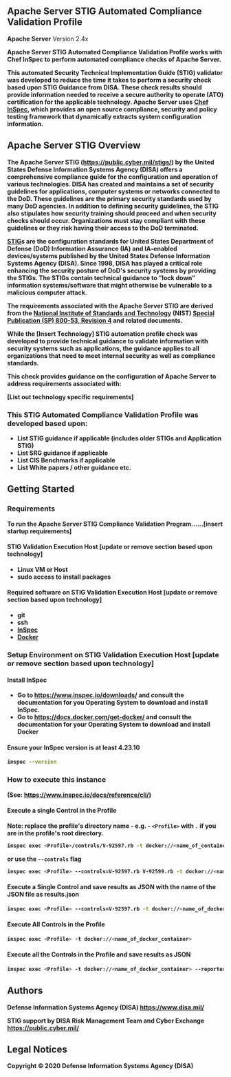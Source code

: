 ## Apache Server STIG Automated Compliance Validation Profile
<b>Apache Server</b> Version 2.4x <b>

<b>Apache Server</b> STIG Automated Compliance Validation Profile works with Chef InSpec to perform automated compliance checks of <b>Apache Server</b>.

This automated Security Technical Implementation Guide (STIG) validator was developed to reduce the time it takes to perform a security check based upon STIG Guidance from DISA. These check results should provide information needed to receive a secure authority to operate (ATO) certification for the applicable technology.
<b>Apache Server</b> uses [Chef InSpec](https://github.com/chef/inspec), which provides an open source compliance, security and policy testing framework that dynamically extracts system configuration information.

## Apache Server STIG Overview

The <b>Apache Server</b> STIG (https://public.cyber.mil/stigs/) by the United States Defense Information Systems Agency (DISA) offers a comprehensive compliance guide for the configuration and operation of various technologies.
DISA has created and maintains a set of security guidelines for applications, computer systems or networks connected to the DoD. These guidelines are the primary security standards used by many DoD agencies. In addition to defining security guidelines, the STIG also stipulates how security training should proceed and when security checks should occur. Organizations must stay compliant with these guidelines or they risk having their access to the DoD terminated.

[STIG](https://en.wikipedia.org/wiki/Security_Technical_Implementation_Guide)s are the configuration standards for United States Department of Defense (DoD) Information Assurance (IA) and IA-enabled devices/systems published by the United States Defense Information Systems Agency (DISA). Since 1998, DISA has played a critical role enhancing the security posture of DoD's security systems by providing the STIGs. The STIGs contain technical guidance to "lock down" information systems/software that might otherwise be vulnerable to a malicious computer attack.

The requirements associated with the <b>Apache Server</b> STIG are derived from the [National Institute of Standards and Technology](https://en.wikipedia.org/wiki/National_Institute_of_Standards_and_Technology) (NIST) [Special Publication (SP) 800-53, Revision 4](https://en.wikipedia.org/wiki/NIST_Special_Publication_800-53) and related documents.

While the [Insert Technology] STIG automation profile check was developed to provide technical guidance to validate information with security systems such as applications, the guidance applies to all organizations that need to meet internal security as well as compliance standards.

This check provides guidance on the configuration of <b>Apache Server</b> to address requirements associated with:

<b>[List out technology specific requirements]</b>

### This STIG Automated Compliance Validation Profile was developed based upon:
- List STIG guidance if applicable (includes older STIGs and Application STIG)
- List SRG guidance if applicable
- List CIS Benchmarks if applicable
- List White papers / other guidance etc.

## Getting Started

### Requirements

To run the <b>Apache Server</b> STIG Compliance Validation Program......<b>[insert startup requirements]</b>


#### STIG Validation Execution Host <b>[update or remove section based upon technology]</b>
- Linux VM or Host
- sudo access to install packages

#### Required software on STIG Validation Execution Host <b>[update or remove section based upon technology]</b>
- git
- ssh
- [InSpec](https://www.chef.io/products/chef-inspec/)
- [Docker](https://www.docker.com/)

### Setup Environment on STIG Validation Execution Host <b>[update or remove section based upon technology]</b>
#### Install InSpec
- Go to https://www.inspec.io/downloads/ and consult the documentation for you Operating System to download and install InSpec.
- Go to https://docs.docker.com/get-docker/ and consult the documentation for your Operating System to download and install Docker 

#### Ensure your InSpec version is at least 4.23.10 
```sh
inspec --version
```

### How to execute this instance 
(See: https://www.inspec.io/docs/reference/cli/)

#### Execute a single Control in the Profile 

**Note**: replace the profile's directory name - e.g. - `<Profile>` with `.` if you are in the profile's root directory.

```sh
inspec exec <Profile>/controls/V-92597.rb -t docker://<name_of_container>
```

or use the `--controls` flag
```sh
inspec exec <Profile> --controls=V-92597.rb V-92599.rb -t docker://<name_of_docker_container>
```

#### Execute a Single Control and save results as JSON with the name of the JSON file as results.json
```sh
inspec exec <Profile> --controls=V-92597.rb -t docker://<name_of_docker_container> --reporter json:results.json
```

#### Execute All Controls in the Profile 
```sh
inspec exec <Profile> -t docker://<name_of_docker_container>
```

#### Execute all the Controls in the Profile and save results as JSON 
```sh
inspec exec <Profile> -t docker://<name_of_docker_container> --reporter json:results.json
```

## Authors

Defense Information Systems Agency (DISA) https://www.disa.mil/

STIG support by DISA Risk Management Team and Cyber Exchange https://public.cyber.mil/



## Legal Notices

Copyright © 2020 Defense Information Systems Agency (DISA)